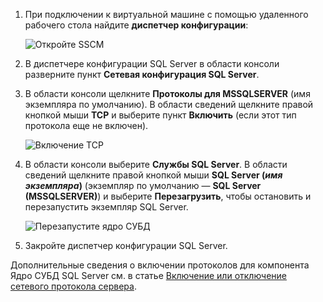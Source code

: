 1. При подключении к виртуальной машине с помощью удаленного рабочего стола найдите **диспетчер конфигурации**:

    ![Откройте SSCM](./media/virtual-machines-sql-server-connection-tcp-protocol/sql-server-configuration-manager.png)

1. В диспетчере конфигурации SQL Server в области консоли разверните пункт **Сетевая конфигурация SQL Server**.

1. В области консоли щелкните **Протоколы для MSSQLSERVER** (имя экземпляра по умолчанию). В области сведений щелкните правой кнопкой мыши **TCP** и выберите пункт **Включить** (если этот тип протокола еще не включен).

    ![Включение TCP](./media/virtual-machines-sql-server-connection-tcp-protocol/enable-tcp.png)

1. В области консоли выберите **Службы SQL Server**. В области сведений щелкните правой кнопкой мыши **SQL Server (*имя экземпляра*)** (экземпляр по умолчанию — **SQL Server (MSSQLSERVER)**) и выберите **Перезагрузить**, чтобы остановить и перезапустить экземпляр SQL Server.

    ![Перезапустите ядро СУБД](./media/virtual-machines-sql-server-connection-tcp-protocol/restart-sql-server.png)

1. Закройте диспетчер конфигурации SQL Server.

Дополнительные сведения о включении протоколов для компонента Ядро СУБД SQL Server см. в статье [Включение или отключение сетевого протокола сервера](http://msdn.microsoft.com/library/ms191294.aspx).
